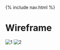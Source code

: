 {% include nav.html %}

# Wireframe

![1](https://github.com/Archkitten/m22p1-nitro-code/blob/main/Home%20Page%20v2.png)
![2](https://github.com/Archkitten/m22p1-nitro-code/blob/main/coding%20page.png)